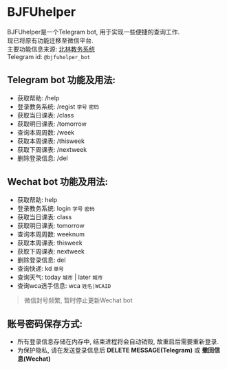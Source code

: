 # BJFUhelper

BJFUhelper是一个Telegram bot, 用于实现一些便捷的查询工作.<br>
现已将原有功能迁移至微信平台.<br>
主要功能信息来源: [北林教务系统](http://newjwxt.bjfu.edu.cn/)<br>
Telegram id: `@bjfuhelper_bot`<br>

## Telegram bot 功能及用法:

- 获取帮助: /help<br>
- 登录教务系统: /regist `学号` `密码`<br>
- 获取当日课表: /class<br>
- 获取明日课表: /tomorrow<br>
- 查询本周周数: /week<br>
- 获取本周课表: /thisweek<br>
- 获取下周课表: /nextweek<br>
- 删除登录信息: /del<br>

## Wechat bot 功能及用法:

- 获取帮助: help
- 登录教务系统: login `学号` `密码`<br>
- 获取当日课表: class<br>
- 获取明日课表: tomorrow<br>
- 查询本周周数: weeknum<br>
- 获取本周课表: thisweek<br>
- 获取下周课表: nextweek<br>
- 删除登录信息: del<br>
- 查询快递: kd `单号`<br>
- 查询天气: today `城市` | later `城市`<br>
- 查询wca选手信息: wca `姓名|WCAID`<br>

> 微信封号频繁, 暂时停止更新Wechat bot

## 账号密码保存方式:

- 所有登录信息存储在内存中, 结束进程将会自动销毁, 故重启后需要重新登录.
- 为保护隐私, 请在发送登录信息后 **DELETE MESSAGE(Telegram)** 或 **撤回信息(Wechat)**